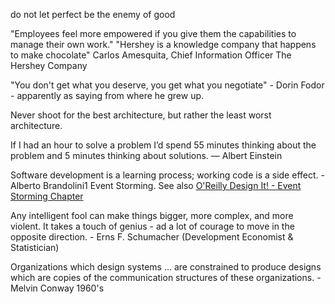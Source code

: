 
do not let perfect be the enemy of good


"Employees feel more empowered if you give them the capabilities to manage their own work."
"Hershey is a knowledge company that happens to make chocolate"
Carlos Amesquita, Chief Information Officer
The Hershey Company

"You don't get what you deserve, you get what you negotiate" - Dorin Fodor - apparently as saying from where he grew up.


Never shoot for the best architecture, but rather the least worst architecture.

If I had an hour to solve a problem I’d spend 55 minutes thinking about the problem and 5 minutes thinking about solutions. — Albert Einstein

Software development is a learning process; working code is a side effect. - Alberto Brandolini1 Event Storming. See also [O'Reilly Design It! - Event Storming Chapter](https://learning.oreilly.com/library/view/design-it/9781680502923/f_0132.xhtml)

Any intelligent fool can make things bigger, more complex, and more violent.  It takes a touch of genius - ad a lot of courage to move in the opposite direction. - Erns F. Schumacher (Development Economist & Statistician)

Organizations which design systems … are constrained to produce designs which are copies of the communication structures of these organizations. - Melvin Conway 1960's

